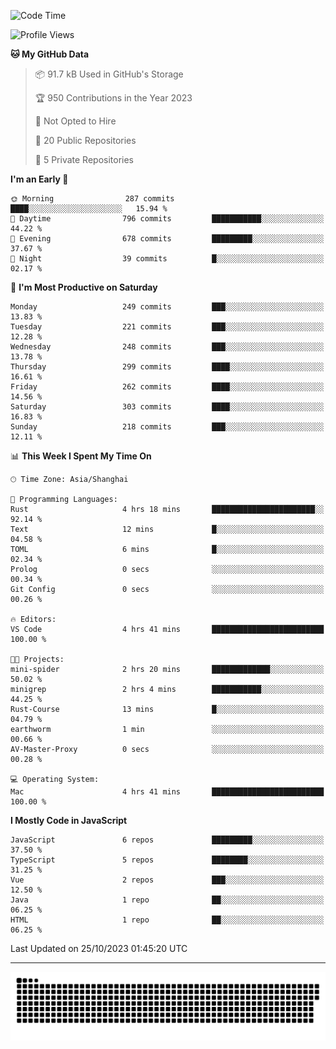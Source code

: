 <!--
<picture>
  <source
    srcset="https://github-readme-stats.vercel.app/api?username=kevinxft&show_icons=true&theme=dark"
    media="(prefers-color-scheme: dark)"
  />
  <source
    srcset="https://github-readme-stats.vercel.app/api?username=kevinxft&show_icons=true"
    media="(prefers-color-scheme: light), (prefers-color-scheme: no-preference)"
  />
  <img src="https://github-readme-stats.vercel.app/api?username=kevinxft&show_icons=true" />
</picture>
-->

<!--START_SECTION:waka-->
![Code Time](http://img.shields.io/badge/Code%20Time-1%2C269%20hrs%2032%20mins-blue)

![Profile Views](http://img.shields.io/badge/Profile%20Views-0-blue)

**🐱 My GitHub Data** 

> 📦 91.7 kB Used in GitHub's Storage 
 > 
> 🏆 950 Contributions in the Year 2023
 > 
> 🚫 Not Opted to Hire
 > 
> 📜 20 Public Repositories 
 > 
> 🔑 5 Private Repositories 
 > 
**I'm an Early 🐤** 

```text
🌞 Morning                287 commits         ████░░░░░░░░░░░░░░░░░░░░░   15.94 % 
🌆 Daytime                796 commits         ███████████░░░░░░░░░░░░░░   44.22 % 
🌃 Evening                678 commits         █████████░░░░░░░░░░░░░░░░   37.67 % 
🌙 Night                  39 commits          █░░░░░░░░░░░░░░░░░░░░░░░░   02.17 % 
```
📅 **I'm Most Productive on Saturday** 

```text
Monday                   249 commits         ███░░░░░░░░░░░░░░░░░░░░░░   13.83 % 
Tuesday                  221 commits         ███░░░░░░░░░░░░░░░░░░░░░░   12.28 % 
Wednesday                248 commits         ███░░░░░░░░░░░░░░░░░░░░░░   13.78 % 
Thursday                 299 commits         ████░░░░░░░░░░░░░░░░░░░░░   16.61 % 
Friday                   262 commits         ████░░░░░░░░░░░░░░░░░░░░░   14.56 % 
Saturday                 303 commits         ████░░░░░░░░░░░░░░░░░░░░░   16.83 % 
Sunday                   218 commits         ███░░░░░░░░░░░░░░░░░░░░░░   12.11 % 
```


📊 **This Week I Spent My Time On** 

```text
🕑︎ Time Zone: Asia/Shanghai

💬 Programming Languages: 
Rust                     4 hrs 18 mins       ███████████████████████░░   92.14 % 
Text                     12 mins             █░░░░░░░░░░░░░░░░░░░░░░░░   04.58 % 
TOML                     6 mins              █░░░░░░░░░░░░░░░░░░░░░░░░   02.34 % 
Prolog                   0 secs              ░░░░░░░░░░░░░░░░░░░░░░░░░   00.34 % 
Git Config               0 secs              ░░░░░░░░░░░░░░░░░░░░░░░░░   00.26 % 

🔥 Editors: 
VS Code                  4 hrs 41 mins       █████████████████████████   100.00 % 

🐱‍💻 Projects: 
mini-spider              2 hrs 20 mins       █████████████░░░░░░░░░░░░   50.02 % 
minigrep                 2 hrs 4 mins        ███████████░░░░░░░░░░░░░░   44.25 % 
Rust-Course              13 mins             █░░░░░░░░░░░░░░░░░░░░░░░░   04.79 % 
earthworm                1 min               ░░░░░░░░░░░░░░░░░░░░░░░░░   00.66 % 
AV-Master-Proxy          0 secs              ░░░░░░░░░░░░░░░░░░░░░░░░░   00.28 % 

💻 Operating System: 
Mac                      4 hrs 41 mins       █████████████████████████   100.00 % 
```

**I Mostly Code in JavaScript** 

```text
JavaScript               6 repos             █████████░░░░░░░░░░░░░░░░   37.50 % 
TypeScript               5 repos             ████████░░░░░░░░░░░░░░░░░   31.25 % 
Vue                      2 repos             ███░░░░░░░░░░░░░░░░░░░░░░   12.50 % 
Java                     1 repo              ██░░░░░░░░░░░░░░░░░░░░░░░   06.25 % 
HTML                     1 repo              ██░░░░░░░░░░░░░░░░░░░░░░░   06.25 % 
```




 Last Updated on 25/10/2023 01:45:20 UTC
<!--END_SECTION:waka-->

---

<picture>
  <source media="(prefers-color-scheme: dark)" srcset="https://raw.githubusercontent.com/kevinxft/kevinxft/output/github-contribution-grid-snake-dark.svg">
  <source media="(prefers-color-scheme: light)" srcset="https://raw.githubusercontent.com/kevinxft/kevinxft/output/github-contribution-grid-snake.svg">
  <img alt="github contribution grid snake animation" src="https://raw.githubusercontent.com/kevinxft/kevinxft/output/github-contribution-grid-snake.svg">
</picture>